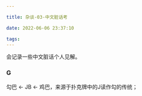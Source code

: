 ```yaml
---

title: 杂谈-03-中文脏话考

date: 2022-06-06 23:37:10

tags:
---
```



会记录一些中文脏话个人见解。

### G

勾巴 ← JB ← 鸡巴，来源于扑克牌中的J读作勾的传统；
